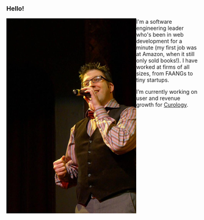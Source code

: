 ### Hello!

<img align="left" width=340 height=512 src="https://github.com/patrick-minton/patrick-minton/blob/master/profile-photo.jpg"/>I'm a software engineering leader who's been in web development for a minute (my first job was at Amazon, when it still only sold books!). I have worked at firms of all sizes, from FAANGs to tiny startups.

I’m currently working on user and revenue growth for <a href="https://curology.com">Curology</a>.

<!--
**patrick-minton/patrick-minton** is a ✨ _special_ ✨ repository because its `README.md` (this file) appears on your GitHub profile.

Here are some ideas to get you started:

- 🔭 
- 🌱 I’m currently learning ...
- 👯 I’m looking to collaborate on ...
- 🤔 I’m looking for help with ...
- 💬 Ask me about ...
- 📫 How to reach me: ...
- 😄 Pronouns: ...
- ⚡ Fun fact: ...
-->
